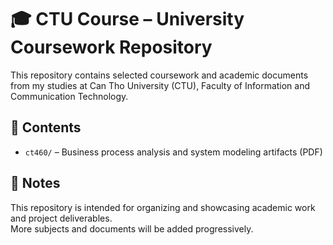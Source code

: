 # 🎓 CTU Course – University Coursework Repository

This repository contains selected coursework and academic documents from my studies at Can Tho University (CTU), Faculty of Information and Communication Technology.

## 📁 Contents

- `ct460/` – Business process analysis and system modeling artifacts (PDF)

## 📌 Notes

This repository is intended for organizing and showcasing academic work and project deliverables.  
More subjects and documents will be added progressively.
